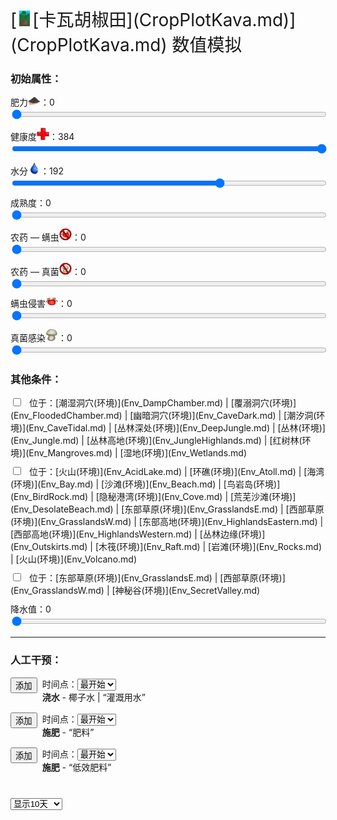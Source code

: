 <div style="font-size:2em">[<div style="width:25px;display:inline-block;text-align:center"><img decoding="async" src="../wiki/Sprite/CropPlotGrowing.png" href="a.md" style="max-width:25px;max-height:25px;"></div>[卡瓦胡椒田](CropPlotKava.md)](CropPlotKava.md) 数值模拟</div>  
<div class="row"><div class="col-md-6"><h3>初始属性：</h3><div style="display:block;margin-top:10px;"><label for="customRange3" class="form-label">肥力<div style="width:20px;display:inline-block;text-align:center"><img decoding="async" src="../wiki/Sprite/FineDirt.png" href="a.md" style="max-width:20px;max-height:20px;"></div>：</label><label id="value_Spoilage" for="input_Spoilage" class="form-label">0</label></div><input id="input_Spoilage" type="range" class="form-range" style="width:100%" min="0" max="384" value="0" step="1" onchange="updatePropSimulator()" ><br><div style="display:block;margin-top:10px;"><label for="customRange3" class="form-label">健康度<div style="width:20px;display:inline-block;text-align:center"><img decoding="async" src="../wiki/Sprite/Health.png" href="a.md" style="max-width:20px;max-height:20px;"></div>：</label><label id="value_Usage" for="input_Usage" class="form-label">384</label></div><input id="input_Usage" type="range" class="form-range" style="width:100%" min="0" max="384" value="384" step="1" onchange="updatePropSimulator()" ><br><div style="display:block;margin-top:10px;"><label for="customRange3" class="form-label">水分<div style="width:20px;display:inline-block;text-align:center"><img decoding="async" src="../wiki/Sprite/Thirst.png" href="a.md" style="max-width:20px;max-height:20px;"></div>：</label><label id="value_Fuel" for="input_Fuel" class="form-label">192</label></div><input id="input_Fuel" type="range" class="form-range" style="width:100%" min="0" max="288" value="192" step="1" onchange="updatePropSimulator()" ><br><div style="display:block;margin-top:10px;"><label for="customRange3" class="form-label">成熟度：</label><label id="value_Progress" for="input_Progress" class="form-label">0</label></div><input id="input_Progress" type="range" class="form-range" style="width:100%" min="0" max="672" value="0" step="1" onchange="updatePropSimulator()" ><br><div style="display:block;margin-top:10px;"><label for="customRange3" class="form-label">农药 — 螨虫<div style="width:20px;display:inline-block;text-align:center"><img decoding="async" src="../wiki/Sprite/MitesNot.png" href="a.md" style="max-width:20px;max-height:20px;"></div>：</label><label id="value_Special1" for="input_Special1" class="form-label">0</label></div><input id="input_Special1" type="range" class="form-range" style="width:100%" min="0" max="288" value="0" step="1" onchange="updatePropSimulator()" ><br><div style="display:block;margin-top:10px;"><label for="customRange3" class="form-label">农药 — 真菌<div style="width:20px;display:inline-block;text-align:center"><img decoding="async" src="../wiki/Sprite/FungiNot.png" href="a.md" style="max-width:20px;max-height:20px;"></div>：</label><label id="value_Special2" for="input_Special2" class="form-label">0</label></div><input id="input_Special2" type="range" class="form-range" style="width:100%" min="0" max="288" value="0" step="1" onchange="updatePropSimulator()" ><br><div style="display:block;margin-top:10px;"><label for="customRange3" class="form-label">螨虫侵害<div style="width:20px;display:inline-block;text-align:center"><img decoding="async" src="../wiki/Sprite/Mites.png" href="a.md" style="max-width:20px;max-height:20px;"></div>：</label><label id="value_Special3" for="input_Special3" class="form-label">0</label></div><input id="input_Special3" type="range" class="form-range" style="width:100%" min="0" max="100" value="0" step="1" onchange="updatePropSimulator()" ><br><div style="display:block;margin-top:10px;"><label for="customRange3" class="form-label">真菌感染<div style="width:20px;display:inline-block;text-align:center"><img decoding="async" src="../wiki/Sprite/SaturationMushrooms.png" href="a.md" style="max-width:20px;max-height:20px;"></div>：</label><label id="value_Special4" for="input_Special4" class="form-label">0</label></div><input id="input_Special4" type="range" class="form-range" style="width:100%" min="0" max="288" value="0" step="1" onchange="updatePropSimulator()" ><br></div><div class="col-md-6"><h3>其他条件：</h3><div class="form-check" style="margin-top:10px;"><input class="form-check-input" type="checkbox"  onchange="updatePropSimulator()" value="" id="input_tag_EnvHumid"><label class="form-check-label" style="margin-left:10px" for="input_tag_EnvHumid">位于：[潮湿洞穴(环境)](Env_DampChamber.md) | [覆溺洞穴(环境)](Env_FloodedChamber.md) | [幽暗洞穴(环境)](Env_CaveDark.md) | [潮汐洞(环境)](Env_CaveTidal.md) | [丛林深处(环境)](Env_DeepJungle.md) | [丛林(环境)](Env_Jungle.md) | [丛林高地(环境)](Env_JungleHighlands.md) | [红树林(环境)](Env_Mangroves.md) | [湿地(环境)](Env_Wetlands.md)</label></div><div class="form-check" style="margin-top:10px;"><input class="form-check-input" type="checkbox"  onchange="updatePropSimulator()" value="" id="input_tag_EnvDry"><label class="form-check-label" style="margin-left:10px" for="input_tag_EnvDry">位于：[火山(环境)](Env_AcidLake.md) | [环礁(环境)](Env_Atoll.md) | [海湾(环境)](Env_Bay.md) | [沙滩(环境)](Env_Beach.md) | [鸟岩岛(环境)](Env_BirdRock.md) | [隐秘港湾(环境)](Env_Cove.md) | [荒芜沙滩(环境)](Env_DesolateBeach.md) | [东部草原(环境)](Env_GrasslandsE.md) | [西部草原(环境)](Env_GrasslandsW.md) | [东部高地(环境)](Env_HighlandsEastern.md) | [西部高地(环境)](Env_HighlandsWestern.md) | [丛林边缘(环境)](Env_Outskirts.md) | [木筏(环境)](Env_Raft.md) | [岩滩(环境)](Env_Rocks.md) | [火山(环境)](Env_Volcano.md)</label></div><div class="form-check" style="margin-top:10px;"><input class="form-check-input" type="checkbox"  onchange="updatePropSimulator()" value="" id="input_tag_EnvFertile"><label class="form-check-label" style="margin-left:10px" for="input_tag_EnvFertile">位于：[东部草原(环境)](Env_GrasslandsE.md) | [西部草原(环境)](Env_GrasslandsW.md) | [神秘谷(环境)](Env_SecretValley.md)</label></div><div style="display:block;margin-top:10px;"><label for="customRange3" class="form-label">降水值：</label><label id="value_RainValue" for="input_RainValue" class="form-label">0</label></div><input id="input_RainValue" type="range" class="form-range" style="width:100%" min="0" max="5" value="0" step="1" onchange="updatePropSimulator()" ><br></div></div><hr><div class="row"><div class="col-md-6"><h3>人工干预：</h3><div style="margin-bottom:15px;"><div class="col" style="float:left;margin-right:8px;"><button type="button" class="btn btn-info" onclick="addInjectIndex(0)">添加</button></div><div class="col">时间点：<select id="ps_inject_0" class="form-select"><option selected value="0">最开始</option></select><div><b>浇水</b> - 椰子水 | “灌溉用水”</div></div></div><div style="margin-bottom:15px;"><div class="col" style="float:left;margin-right:8px;"><button type="button" class="btn btn-info" onclick="addInjectIndex(1)">添加</button></div><div class="col">时间点：<select id="ps_inject_1" class="form-select"><option selected value="0">最开始</option></select><div><b>施肥</b> - “肥料”</div></div></div><div style="margin-bottom:15px;"><div class="col" style="float:left;margin-right:8px;"><button type="button" class="btn btn-info" onclick="addInjectIndex(2)">添加</button></div><div class="col">时间点：<select id="ps_inject_2" class="form-select"><option selected value="0">最开始</option></select><div><b>施肥</b> - “低效肥料”</div></div></div></div><div class="col-md-6"><div id="injectContainer"></div></div></div><div class="col" style="margin-top:40px;"><div><div><select id="ps_timespan" onchange="updatePropSimulator()" style="float:left;" class="form-select">
        <option value="8h">显示8小时</option>
        <option value="1d">显示1天</option>
        <option selected value="10d">显示10天</option>
        <option value="30d">显示30天</option>
        <option value="60d">显示60天</option>
        </select><div></div><canvas id="myChart"></canvas></div>  
<script>var propSimulatorData={"args":[{"key":"Spoilage","name":"肥力<div style=\"width:20px;display:inline-block;text-align:center\"><img decoding=\"async\" src=\"../wiki/Sprite/FineDirt.png\" href=\"a.md\" style=\"max-width:20px;max-height:20px;\"></div>","min":0,"max":384,"defaultValue":0,"active":true,"change":-1,"endOnMin":false,"endOnMax":false,"show":true},{"key":"Usage","name":"健康度<div style=\"width:20px;display:inline-block;text-align:center\"><img decoding=\"async\" src=\"../wiki/Sprite/Health.png\" href=\"a.md\" style=\"max-width:20px;max-height:20px;\"></div>","min":0,"max":384,"defaultValue":384,"active":true,"change":1,"endOnMin":false,"endOnMax":false,"show":true},{"key":"Fuel","name":"水分<div style=\"width:20px;display:inline-block;text-align:center\"><img decoding=\"async\" src=\"../wiki/Sprite/Thirst.png\" href=\"a.md\" style=\"max-width:20px;max-height:20px;\"></div>","min":0,"max":288,"defaultValue":192,"active":true,"change":-1,"endOnMin":false,"endOnMax":false,"show":true},{"key":"Progress","name":"成熟度","min":0,"max":672,"defaultValue":0,"active":true,"change":1,"endOnMin":false,"endOnMax":true,"show":true},{"key":"Special1","name":"农药 — 螨虫<div style=\"width:20px;display:inline-block;text-align:center\"><img decoding=\"async\" src=\"../wiki/Sprite/MitesNot.png\" href=\"a.md\" style=\"max-width:20px;max-height:20px;\"></div>","min":0,"max":288,"defaultValue":0,"active":true,"change":-1,"endOnMin":false,"endOnMax":false,"show":true},{"key":"Special2","name":"农药 — 真菌<div style=\"width:20px;display:inline-block;text-align:center\"><img decoding=\"async\" src=\"../wiki/Sprite/FungiNot.png\" href=\"a.md\" style=\"max-width:20px;max-height:20px;\"></div>","min":0,"max":288,"defaultValue":0,"active":true,"change":-1,"endOnMin":false,"endOnMax":false,"show":true},{"key":"Special3","name":"螨虫侵害<div style=\"width:20px;display:inline-block;text-align:center\"><img decoding=\"async\" src=\"../wiki/Sprite/Mites.png\" href=\"a.md\" style=\"max-width:20px;max-height:20px;\"></div>","min":0,"max":100,"defaultValue":0,"active":true,"change":-1,"endOnMin":false,"endOnMax":false,"show":true},{"key":"Special4","name":"真菌感染<div style=\"width:20px;display:inline-block;text-align:center\"><img decoding=\"async\" src=\"../wiki/Sprite/SaturationMushrooms.png\" href=\"a.md\" style=\"max-width:20px;max-height:20px;\"></div>","min":0,"max":288,"defaultValue":0,"active":true,"change":-1,"endOnMin":false,"endOnMax":false,"show":true},{"key":"tag_EnvHumid","name":"位于：[潮湿洞穴(环境)](Env_DampChamber.md) | [覆溺洞穴(环境)](Env_FloodedChamber.md) | [幽暗洞穴(环境)](Env_CaveDark.md) | [潮汐洞(环境)](Env_CaveTidal.md) | [丛林深处(环境)](Env_DeepJungle.md) | [丛林(环境)](Env_Jungle.md) | [丛林高地(环境)](Env_JungleHighlands.md) | [红树林(环境)](Env_Mangroves.md) | [湿地(环境)](Env_Wetlands.md)","min":0,"max":1,"defaultValue":0},{"key":"tag_EnvDry","name":"位于：[火山(环境)](Env_AcidLake.md) | [环礁(环境)](Env_Atoll.md) | [海湾(环境)](Env_Bay.md) | [沙滩(环境)](Env_Beach.md) | [鸟岩岛(环境)](Env_BirdRock.md) | [隐秘港湾(环境)](Env_Cove.md) | [荒芜沙滩(环境)](Env_DesolateBeach.md) | [东部草原(环境)](Env_GrasslandsE.md) | [西部草原(环境)](Env_GrasslandsW.md) | [东部高地(环境)](Env_HighlandsEastern.md) | [西部高地(环境)](Env_HighlandsWestern.md) | [丛林边缘(环境)](Env_Outskirts.md) | [木筏(环境)](Env_Raft.md) | [岩滩(环境)](Env_Rocks.md) | [火山(环境)](Env_Volcano.md)","min":0,"max":1,"defaultValue":0},{"key":"tag_EnvFertile","name":"位于：[东部草原(环境)](Env_GrasslandsE.md) | [西部草原(环境)](Env_GrasslandsW.md) | [神秘谷(环境)](Env_SecretValley.md)","min":0,"max":1,"defaultValue":0},{"key":"RainValue","name":"降水值","min":0,"max":5,"defaultValue":0}],"controls":[{"cond":[],"change":[{"key":"Spoilage","value":-1}]},{"cond":[],"change":[{"key":"Usage","value":1}]},{"cond":[],"change":[{"key":"Fuel","value":-1}]},{"cond":[],"change":[{"key":"Progress","value":1}]},{"cond":[],"change":[{"key":"Special1","value":-1}]},{"cond":[],"change":[{"key":"Special2","value":-1}]},{"cond":[],"change":[{"key":"Special3","value":-1}]},{"cond":[],"change":[{"key":"Special4","value":-1}]},{"cond":[{"key":"Spoilage","title":"肥力<div style=\"width:20px;display:inline-block;text-align:center\"><img decoding=\"async\" src=\"../wiki/Sprite/FineDirt.png\" href=\"a.md\" style=\"max-width:20px;max-height:20px;\"></div>","range":[1,384]}],"change":[{"key":"Progress","value":0.5},{"key":"Special3","value":0.75}]},{"cond":[{"key":"Special1","title":"农药 — 螨虫<div style=\"width:20px;display:inline-block;text-align:center\"><img decoding=\"async\" src=\"../wiki/Sprite/MitesNot.png\" href=\"a.md\" style=\"max-width:20px;max-height:20px;\"></div>","range":[1,288]}],"change":[{"key":"Special3","value":-5}]},{"cond":[{"key":"Special2","title":"农药 — 真菌<div style=\"width:20px;display:inline-block;text-align:center\"><img decoding=\"async\" src=\"../wiki/Sprite/FungiNot.png\" href=\"a.md\" style=\"max-width:20px;max-height:20px;\"></div>","range":[1,288]}],"change":[{"key":"Special4","value":-5}]},{"cond":[{"key":"Fuel","title":"水分<div style=\"width:20px;display:inline-block;text-align:center\"><img decoding=\"async\" src=\"../wiki/Sprite/Thirst.png\" href=\"a.md\" style=\"max-width:20px;max-height:20px;\"></div>","range":[216,288]}],"change":[{"key":"Special4","value":1.25}]},{"cond":[{"key":"Fuel","title":"水分<div style=\"width:20px;display:inline-block;text-align:center\"><img decoding=\"async\" src=\"../wiki/Sprite/Thirst.png\" href=\"a.md\" style=\"max-width:20px;max-height:20px;\"></div>","range":[0,72]}],"change":[{"key":"Special3","value":1.25}]},{"cond":[{"key":"Special3","title":"螨虫侵害<div style=\"width:20px;display:inline-block;text-align:center\"><img decoding=\"async\" src=\"../wiki/Sprite/Mites.png\" href=\"a.md\" style=\"max-width:20px;max-height:20px;\"></div>","range":[50,100]}],"change":[{"key":"Usage","value":-2}]},{"cond":[{"key":"Special4","title":"真菌感染<div style=\"width:20px;display:inline-block;text-align:center\"><img decoding=\"async\" src=\"../wiki/Sprite/SaturationMushrooms.png\" href=\"a.md\" style=\"max-width:20px;max-height:20px;\"></div>","range":[144,288]}],"change":[{"key":"Usage","value":-2}]},{"cond":[{"key":"tag_EnvHumid","title":"位于：[潮湿洞穴(环境)](Env_DampChamber.md) | [覆溺洞穴(环境)](Env_FloodedChamber.md) | [幽暗洞穴(环境)](Env_CaveDark.md) | [潮汐洞(环境)](Env_CaveTidal.md) | [丛林深处(环境)](Env_DeepJungle.md) | [丛林(环境)](Env_Jungle.md) | [丛林高地(环境)](Env_JungleHighlands.md) | [红树林(环境)](Env_Mangroves.md) | [湿地(环境)](Env_Wetlands.md)","range":[1,1],"isStack":false}],"change":[{"key":"Progress","value":0.25},{"key":"Special4","value":0.5}]},{"cond":[{"key":"tag_EnvDry","title":"位于：[火山(环境)](Env_AcidLake.md) | [环礁(环境)](Env_Atoll.md) | [海湾(环境)](Env_Bay.md) | [沙滩(环境)](Env_Beach.md) | [鸟岩岛(环境)](Env_BirdRock.md) | [隐秘港湾(环境)](Env_Cove.md) | [荒芜沙滩(环境)](Env_DesolateBeach.md) | [东部草原(环境)](Env_GrasslandsE.md) | [西部草原(环境)](Env_GrasslandsW.md) | [东部高地(环境)](Env_HighlandsEastern.md) | [西部高地(环境)](Env_HighlandsWestern.md) | [丛林边缘(环境)](Env_Outskirts.md) | [木筏(环境)](Env_Raft.md) | [岩滩(环境)](Env_Rocks.md) | [火山(环境)](Env_Volcano.md)","range":[1,1],"isStack":false}],"change":[{"key":"Progress","value":-0.25},{"key":"Special3","value":0.75}]},{"cond":[{"key":"tag_EnvFertile","title":"位于：[东部草原(环境)](Env_GrasslandsE.md) | [西部草原(环境)](Env_GrasslandsW.md) | [神秘谷(环境)](Env_SecretValley.md)","range":[1,1],"isStack":false}],"change":[{"key":"Progress","value":0.25}]},{"cond":[{"key":"RainValue","title":"降水值","range":[1,5]}],"change":[{"key":"Fuel","value":25}]},{"cond":[{"key":"Special3","title":"螨虫侵害<div style=\"width:20px;display:inline-block;text-align:center\"><img decoding=\"async\" src=\"../wiki/Sprite/Mites.png\" href=\"a.md\" style=\"max-width:20px;max-height:20px;\"></div>","range":[50,100]}],"change":[{"key":"Special3","value":0.75}]},{"cond":[{"key":"Special4","title":"真菌感染<div style=\"width:20px;display:inline-block;text-align:center\"><img decoding=\"async\" src=\"../wiki/Sprite/SaturationMushrooms.png\" href=\"a.md\" style=\"max-width:20px;max-height:20px;\"></div>","range":[144,288]}],"change":[{"key":"Special4","value":0.5}]}],"actions":[{"name":"<b>浇水</b> - 椰子水 | “灌溉用水”","change":[{"key":"Fuel","value":96}]},{"name":"<b>施肥</b> - “肥料”","change":[{"key":"Spoilage","value":384}]},{"name":"<b>施肥</b> - “低效肥料”","change":[{"key":"Spoilage","value":96}]}]};updatePropSimulator();</script>  


<script>document.title="卡瓦胡椒田 数值模拟 - 卡牌生存百科 Card Survival Wiki";</script>